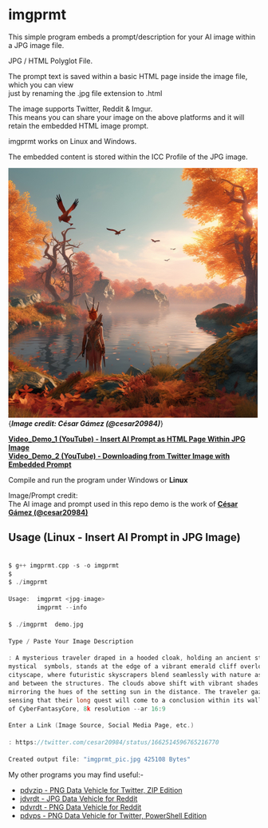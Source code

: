 # imgprmt

This simple program embeds a prompt/description for your AI image within a JPG image file.

JPG / HTML Polyglot File.

The prompt text is saved within a basic HTML page inside the image file, which you can view  
just by renaming the .jpg file extension to .html

The image supports Twitter, Reddit & Imgur.  
This means you can share your image on the above platforms and it will retain the embedded HTML image prompt.

imgprmt works on Linux and Windows.  

The embedded content is stored within the ICC Profile of the JPG image.

![Demo Image](https://github.com/CleasbyCode/imgprmt/blob/main/demo_image/demo.jpg)  
{***Image credit: César Gámez (@cesar20984)***}   

[**Video_Demo_1 (YouTube) - Insert AI Prompt as HTML Page Within JPG Image**](https://www.youtube.com/watch_popup?v=MiuSlScqcqc)  
[**Video_Demo_2 (YouTube) - Downloading from Twitter Image with Embedded Prompt**](https://www.youtube.com/watch_popup?v=OMHyhfDHoUQ)

Compile and run the program under Windows or **Linux**  

Image/Prompt credit:  
The AI image and prompt used in this repo demo is the work of [**César Gámez (@cesar20984)**](https://twitter.com/cesar20984/status/1662514596765216770)  

## Usage (Linux - Insert AI Prompt in JPG Image)

```c

$ g++ imgprmt.cpp -s -o imgprmt
$
$ ./imgprmt 

Usage:  imgprmt <jpg-image>  
        imgprmt --info

$ ./imgprmt  demo.jpg

Type / Paste Your Image Description

: A mysterious traveler draped in a hooded cloak, holding an ancient staff adorned with  
mystical  symbols, stands at the edge of a vibrant emerald cliff overlooking a sprawling  
cityscape, where futuristic skyscrapers blend seamlessly with nature as rivers flow around  
and between the structures. The clouds above shift with vibrant shades of pink and purple,  
mirroring the hues of the setting sun in the distance. The traveler gazes upon the city,  
sensing that their long quest will come to a conclusion within its walls, in the style  
of CyberFantasyCore, 8k resolution --ar 16:9

Enter a Link (Image Source, Social Media Page, etc.)

: https://twitter.com/cesar20984/status/1662514596765216770  
  
Created output file: "imgprmt_pic.jpg 425108 Bytes"


```

My other programs you may find useful:-  

* [pdvzip - PNG Data Vehicle for Twitter, ZIP Edition](https://github.com/CleasbyCode/pdvzip)  
* [jdvrdt - JPG Data Vehicle for Reddit](https://github.com/CleasbyCode/jdvrdt)
* [pdvrdt - PNG Data Vehicle for Reddit](https://github.com/CleasbyCode/pdvrdt)  
* [pdvps - PNG Data Vehicle for Twitter, PowerShell Edition](https://github.com/CleasbyCode/pdvps)   

##
